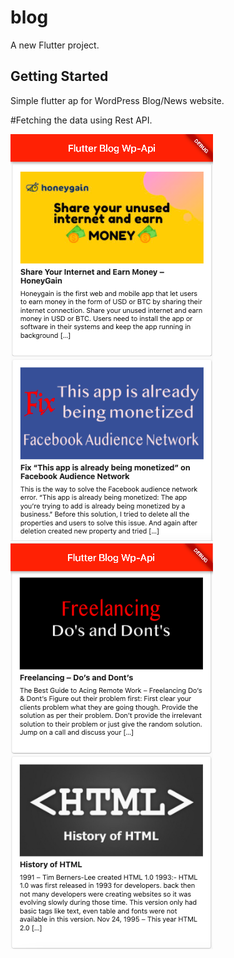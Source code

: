 # blog

A new Flutter project.

## Getting Started

Simple flutter ap for WordPress Blog/News website.

#Fetching the data using Rest API.

![image](/assets/images/1.png?raw=true)
![image](/assets/images/2.png?raw=true)


